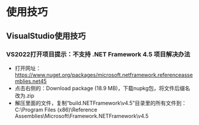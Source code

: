 # 使用技巧
## VisualStudio使用技巧
### VS2022打开项目提示：不支持 .NET Framework 4.5 项目解决办法
- 打开网址：https://www.nuget.org/packages/microsoft.netframework.referenceassemblies.net45
- 点击右侧的：Download package  (18.9 MB)，下载nupkg包，将文件后缀名改为.zip
- 解压里面的文件，复制“build\.NETFramework\v4.5”目录里的所有文件到：C:\Program Files (x86)\Reference Assemblies\Microsoft\Framework\.NETFramework\v4.5
